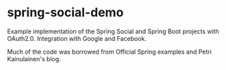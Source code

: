 # spring-social-demo
Example implementation of the Spring Social and Spring Boot projects with OAuth2.0.
Integration with Google and Facebook.

Much of the code was borrowed from Official Spring examples and Petri Kainulainen's blog.
